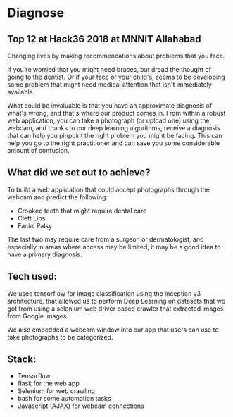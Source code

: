 # Diagnose 
## Top 12 at Hack36 2018 at MNNIT Allahabad ##

Changing lives by making recommendations about problems that you face.

If you're worried that you might need braces, but dread the thought of going to the dentist. Or if your face or your child's, seems to be developing some problem that might need medical attention that isn't immediately available. 

What could be invaluable is that you have an approximate diagnosis of what's wrong, and that's where our product comes in. From within a robust web application, you can take a photograph (or upload one) using the webcam, and thanks to our deep learning algorithms, receive a diagnosis that can help you pinpoint the right problem you might be facing. This can help you go to the right practitioner and can save you some considerable amount of confusion.

## What did we set out to achieve? ##

To build a web application that could accept photographs through the webcam and predict the following:
* Crooked teeth that might require dental care
* Cleft Lips
* Facial Palsy

The last two may require care from a surgeon or dermatologist, and especially in areas where access may be limited, it may be a good idea to have a primary diagnosis. 

## Tech used: ##
We used tensorflow for image classification using the inception v3 architecture, that allowed us to perform Deep Learning on datasets that we got from using a selenium web driver based crawler that extracted images from Google Images. 

We also embedded a webcam window into our app that users can use to take photographs to be categorized. 

## Stack: ##
* Tensorflow
* flask for the web app
* Selenium for web crawling
* bash for some automation tasks
* Javascript (AJAX) for webcam connections
